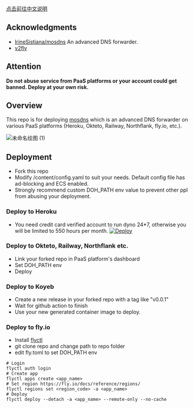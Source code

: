 [点击前往中文说明](README_chs.md)

## Acknowledgments

- [IrineSistiana/mosdns](https://github.com/IrineSistiana/mosdns) An advanced DNS forwarder.
- [v2fly](https://github.com/v2fly)

## Attention

 **Do not abuse service from PaaS platforms or your account could get banned. Deploy at your own risk.**

## <a id="Overview"></a>Overview

This repo is for deploying [mosdns](https://github.com/IrineSistiana/mosdns) which is an advanced DNS forwarder on various PaaS platforms (Heroku, Okteto, Railway, Northflank, fly.io, etc.).

![未命名绘图 (1)](https://user-images.githubusercontent.com/98247050/179379517-1cb35632-e594-4712-8d62-f0ef1ba5c8d9.jpg)

## <a id="Deployment"></a>Deployment

- Fork this repo
- Modify /content/config.yaml to suit your needs. Default config file has ad-blocking and ECS enabled.
- Strongly recommend custom DOH_PATH env value to prevent other ppl from abusing your deployment.

### Deploy to Heroku 
- You need credit card verified account to run dyno 24*7, otherwise you will be limited to 550 hours per month.
[![Deploy](https://www.herokucdn.com/deploy/button.svg)](https://heroku.com/deploy)

### Deploy to Okteto, Railway, Northflank etc.
- Link your forked repo in PaaS platform's dashboard
- Set DOH_PATH env
- Deploy

### Deploy to Koyeb
- Create a new release in your forked repo with a tag like "v0.0.1"
- Wait for github action to finish
- Use your new generated container image to deploy.

### Deploy to fly.io
- Install [flyctl](https://fly.io/docs/flyctl/installing/)
- git clone repo and change path to repo folder
- edit fly.toml to set DOH_PATH env
```
# Login
flyctl auth login
# Create app
flyctl apps create <app_name>
# Set region https://fly.io/docs/reference/regions/
flyctl regions set <region_code> -a <app_name>
# Deploy
flyctl deploy --detach -a <app_name> --remote-only --no-cache
```
